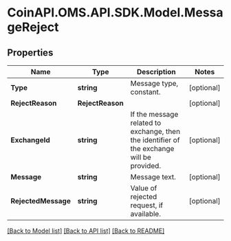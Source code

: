 # CoinAPI.OMS.API.SDK.Model.MessageReject

## Properties

Name | Type | Description | Notes
------------ | ------------- | ------------- | -------------
**Type** | **string** | Message type, constant. | [optional] 
**RejectReason** | **RejectReason** |  | [optional] 
**ExchangeId** | **string** | If the message related to exchange, then the identifier of the exchange will be provided. | [optional] 
**Message** | **string** | Message text. | [optional] 
**RejectedMessage** | **string** | Value of rejected request, if available. | [optional] 

[[Back to Model list]](../README.md#documentation-for-models) [[Back to API list]](../README.md#documentation-for-api-endpoints) [[Back to README]](../README.md)

